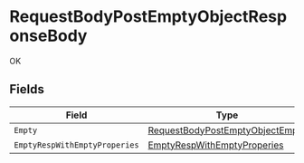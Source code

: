 # RequestBodyPostEmptyObjectResponseBody

OK


## Fields

| Field                                                                                         | Type                                                                                          | Required                                                                                      | Description                                                                                   |
| --------------------------------------------------------------------------------------------- | --------------------------------------------------------------------------------------------- | --------------------------------------------------------------------------------------------- | --------------------------------------------------------------------------------------------- |
| `Empty`                                                                                       | [RequestBodyPostEmptyObjectEmpty](../../Models/Operations/RequestBodyPostEmptyObjectEmpty.md) | :heavy_minus_sign:                                                                            | N/A                                                                                           |
| `EmptyRespWithEmptyProperies`                                                                 | [EmptyRespWithEmptyProperies](../../Models/Operations/EmptyRespWithEmptyProperies.md)         | :heavy_minus_sign:                                                                            | N/A                                                                                           |